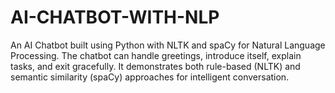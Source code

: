 # AI-CHATBOT-WITH-NLP
An AI Chatbot built using Python with NLTK and spaCy for Natural Language Processing. The chatbot can handle greetings, introduce itself, explain tasks, and exit gracefully. It demonstrates both rule-based (NLTK) and semantic similarity (spaCy) approaches for intelligent conversation.
